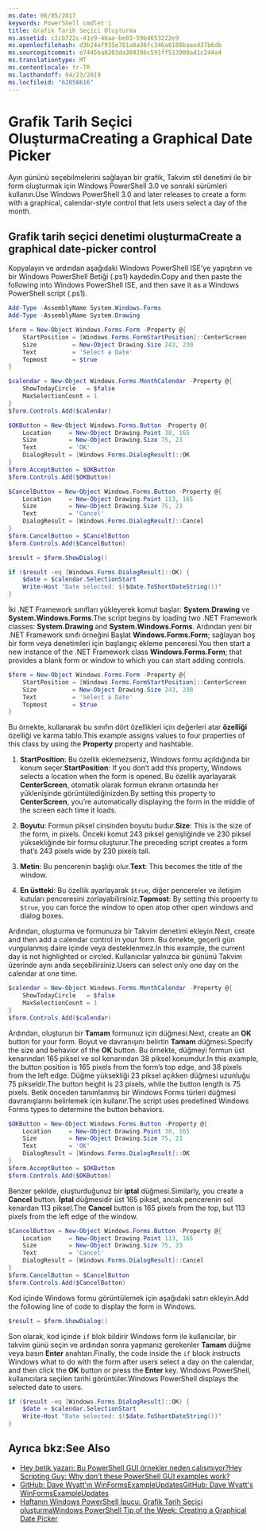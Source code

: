 ```yaml
---
ms.date: 06/05/2017
keywords: PowerShell cmdlet'i
title: Grafik Tarih Seçici Oluşturma
ms.assetid: c1cb722c-41e9-4baa-be83-59b4653222e9
ms.openlocfilehash: d3b24af935e781a8a36fc346a6108baaed37b6db
ms.sourcegitcommit: e7445ba8203da304286c591ff513900ad1c244a4
ms.translationtype: MT
ms.contentlocale: tr-TR
ms.lasthandoff: 04/23/2019
ms.locfileid: "62058616"
---
```

# <a name="creating-a-graphical-date-picker"></a><span data-ttu-id="65cad-103">Grafik Tarih Seçici Oluşturma</span><span class="sxs-lookup"><span data-stu-id="65cad-103">Creating a Graphical Date Picker</span></span>

<span data-ttu-id="65cad-104">Ayın gününü seçebilmelerini sağlayan bir grafik, Takvim stil denetimi ile bir form oluşturmak için Windows PowerShell 3.0 ve sonraki sürümleri kullanın.</span><span class="sxs-lookup"><span data-stu-id="65cad-104">Use Windows PowerShell 3.0 and later releases to create a form with a graphical, calendar-style control that lets users select a day of the month.</span></span>

## <a name="create-a-graphical-date-picker-control"></a><span data-ttu-id="65cad-105">Grafik tarih seçici denetimi oluşturma</span><span class="sxs-lookup"><span data-stu-id="65cad-105">Create a graphical date-picker control</span></span>

<span data-ttu-id="65cad-106">Kopyalayın ve ardından aşağıdaki Windows PowerShell ISE'ye yapıştırın ve bir Windows PowerShell Betiği (.ps1) kaydedin.</span><span class="sxs-lookup"><span data-stu-id="65cad-106">Copy and then paste the following into Windows PowerShell ISE, and then save it as a Windows PowerShell script (.ps1).</span></span>

```powershell
Add-Type -AssemblyName System.Windows.Forms
Add-Type -AssemblyName System.Drawing

$form = New-Object Windows.Forms.Form -Property @{
    StartPosition = [Windows.Forms.FormStartPosition]::CenterScreen
    Size          = New-Object Drawing.Size 243, 230
    Text          = 'Select a Date'
    Topmost       = $true
}

$calendar = New-Object Windows.Forms.MonthCalendar -Property @{
    ShowTodayCircle   = $false
    MaxSelectionCount = 1
}
$form.Controls.Add($calendar)

$OKButton = New-Object Windows.Forms.Button -Property @{
    Location     = New-Object Drawing.Point 38, 165
    Size         = New-Object Drawing.Size 75, 23
    Text         = 'OK'
    DialogResult = [Windows.Forms.DialogResult]::OK
}
$form.AcceptButton = $OKButton
$form.Controls.Add($OKButton)

$CancelButton = New-Object Windows.Forms.Button -Property @{
    Location     = New-Object Drawing.Point 113, 165
    Size         = New-Object Drawing.Size 75, 23
    Text         = 'Cancel'
    DialogResult = [Windows.Forms.DialogResult]::Cancel
}
$form.CancelButton = $CancelButton
$form.Controls.Add($CancelButton)

$result = $form.ShowDialog()

if ($result -eq [Windows.Forms.DialogResult]::OK) {
    $date = $calendar.SelectionStart
    Write-Host "Date selected: $($date.ToShortDateString())"
}
```

<span data-ttu-id="65cad-107">İki .NET Framework sınıfları yükleyerek komut başlar: **System.Drawing** ve **System.Windows.Forms**.</span><span class="sxs-lookup"><span data-stu-id="65cad-107">The script begins by loading two .NET Framework classes: **System.Drawing** and **System.Windows.Forms**.</span></span>
<span data-ttu-id="65cad-108">Ardından yeni bir .NET Framework sınıfı örneğini Başlat **Windows.Forms.Form**; sağlayan boş bir form veya denetimleri için başlangıç ekleme penceresi.</span><span class="sxs-lookup"><span data-stu-id="65cad-108">You then start a new instance of the .NET Framework class **Windows.Forms.Form**; that provides a blank form or window to which you can start adding controls.</span></span>

```powershell
$form = New-Object Windows.Forms.Form -Property @{
    StartPosition = [Windows.Forms.FormStartPosition]::CenterScreen
    Size          = New-Object Drawing.Size 243, 230
    Text          = 'Select a Date'
    Topmost       = $true
}
```

<span data-ttu-id="65cad-109">Bu örnekte, kullanarak bu sınıfın dört özellikleri için değerleri atar **özelliği** özelliği ve karma tablo.</span><span class="sxs-lookup"><span data-stu-id="65cad-109">This example assigns values to four properties of this class by using the **Property** property and hashtable.</span></span>

1. <span data-ttu-id="65cad-110">**StartPosition**: Bu özellik eklemezseniz, Windows formu açıldığında bir konum seçer.</span><span class="sxs-lookup"><span data-stu-id="65cad-110">**StartPosition**: If you don’t add this property, Windows selects a location when the form is opened.</span></span>
   <span data-ttu-id="65cad-111">Bu özellik ayarlayarak **CenterScreen**, otomatik olarak formun ekranın ortasında her yüklenişinde görüntülediğinizden.</span><span class="sxs-lookup"><span data-stu-id="65cad-111">By setting this property to **CenterScreen**, you’re automatically displaying the form in the middle of the screen each time it loads.</span></span>

2. <span data-ttu-id="65cad-112">**Boyutu**: Formun piksel cinsinden boyutu budur.</span><span class="sxs-lookup"><span data-stu-id="65cad-112">**Size**: This is the size of the form, in pixels.</span></span>
   <span data-ttu-id="65cad-113">Önceki komut 243 piksel genişliğinde ve 230 piksel yüksekliğinde bir formu oluşturur.</span><span class="sxs-lookup"><span data-stu-id="65cad-113">The preceding script creates a form that’s 243 pixels wide by 230 pixels tall.</span></span>

3. <span data-ttu-id="65cad-114">**Metin**: Bu pencerenin başlığı olur.</span><span class="sxs-lookup"><span data-stu-id="65cad-114">**Text**: This becomes the title of the window.</span></span>

4. <span data-ttu-id="65cad-115">**En üstteki**: Bu özellik ayarlayarak `$true`, diğer pencereler ve iletişim kutuları penceresini zorlayabilirsiniz.</span><span class="sxs-lookup"><span data-stu-id="65cad-115">**Topmost**: By setting this property to `$true`, you can force the window to open atop other open windows and dialog boxes.</span></span>

<span data-ttu-id="65cad-116">Ardından, oluşturma ve formunuza bir Takvim denetimi ekleyin.</span><span class="sxs-lookup"><span data-stu-id="65cad-116">Next, create and then add a calendar control in your form.</span></span>
<span data-ttu-id="65cad-117">Bu örnekte, geçerli gün vurgulanmış daire içinde veya desteklenmez.</span><span class="sxs-lookup"><span data-stu-id="65cad-117">In this example, the current day is not highlighted or circled.</span></span>
<span data-ttu-id="65cad-118">Kullanıcılar yalnızca bir gününü Takvim üzerinde aynı anda seçebilirsiniz.</span><span class="sxs-lookup"><span data-stu-id="65cad-118">Users can select only one day on the calendar at one time.</span></span>

```powershell
$calendar = New-Object Windows.Forms.MonthCalendar -Property @{
    ShowTodayCircle   = $false
    MaxSelectionCount = 1
}
$form.Controls.Add($calendar)
```

<span data-ttu-id="65cad-119">Ardından, oluşturun bir **Tamam** formunuz için düğmesi.</span><span class="sxs-lookup"><span data-stu-id="65cad-119">Next, create an **OK** button for your form.</span></span>
<span data-ttu-id="65cad-120">Boyut ve davranışını belirtin **Tamam** düğmesi.</span><span class="sxs-lookup"><span data-stu-id="65cad-120">Specify the size and behavior of the **OK** button.</span></span>
<span data-ttu-id="65cad-121">Bu örnekte, düğmeyi formun üst kenarından 165 piksel ve sol kenarından 38 piksel konumdur.</span><span class="sxs-lookup"><span data-stu-id="65cad-121">In this example, the button position is 165 pixels from the form’s top edge, and 38 pixels from the left edge.</span></span>
<span data-ttu-id="65cad-122">Düğme yüksekliği 23 piksel açıkken düğmesi uzunluğu 75 pikseldir.</span><span class="sxs-lookup"><span data-stu-id="65cad-122">The button height is 23 pixels, while the button length is 75 pixels.</span></span>
<span data-ttu-id="65cad-123">Betik önceden tanımlanmış bir Windows Forms türleri düğmesi davranışlarını belirlemek için kullanır.</span><span class="sxs-lookup"><span data-stu-id="65cad-123">The script uses predefined Windows Forms types to determine the button behaviors.</span></span>

```powershell
$OKButton = New-Object Windows.Forms.Button -Property @{
    Location     = New-Object Drawing.Point 38, 165
    Size         = New-Object Drawing.Size 75, 23
    Text         = 'OK'
    DialogResult = [Windows.Forms.DialogResult]::OK
}
$form.AcceptButton = $OKButton
$form.Controls.Add($OKButton)
```

<span data-ttu-id="65cad-124">Benzer şekilde, oluşturduğunuz bir **iptal** düğmesi.</span><span class="sxs-lookup"><span data-stu-id="65cad-124">Similarly, you create a **Cancel** button.</span></span>
<span data-ttu-id="65cad-125">**İptal** düğmesidir üst 165 piksel, ancak pencerenin sol kenardan 113 piksel.</span><span class="sxs-lookup"><span data-stu-id="65cad-125">The **Cancel** button is 165 pixels from the top, but 113 pixels from the left edge of the window.</span></span>

```powershell
$CancelButton = New-Object Windows.Forms.Button -Property @{
    Location     = New-Object Drawing.Point 113, 165
    Size         = New-Object Drawing.Size 75, 23
    Text         = 'Cancel'
    DialogResult = [Windows.Forms.DialogResult]::Cancel
}
$form.CancelButton = $CancelButton
$form.Controls.Add($CancelButton)
```

<span data-ttu-id="65cad-126">Kod içinde Windows formu görüntülemek için aşağıdaki satırı ekleyin.</span><span class="sxs-lookup"><span data-stu-id="65cad-126">Add the following line of code to display the form in Windows.</span></span>

```powershell
$result = $form.ShowDialog()
```

<span data-ttu-id="65cad-127">Son olarak, kod içinde `if` blok bildirir Windows form ile kullanıcılar, bir takvim günü seçin ve ardından sonra yapmanız gerekenler **Tamam** düğme veya basın **Enter** anahtarı.</span><span class="sxs-lookup"><span data-stu-id="65cad-127">Finally, the code inside the `if` block instructs Windows what to do with the form after users select a day on the calendar, and then click the **OK** button or press the **Enter** key.</span></span>
<span data-ttu-id="65cad-128">Windows PowerShell, kullanıcılara seçilen tarihi görüntüler.</span><span class="sxs-lookup"><span data-stu-id="65cad-128">Windows PowerShell displays the selected date to users.</span></span>

```powershell
if ($result -eq [Windows.Forms.DialogResult]::OK) {
    $date = $calendar.SelectionStart
    Write-Host "Date selected: $($date.ToShortDateString())"
}
```

## <a name="see-also"></a><span data-ttu-id="65cad-129">Ayrıca bkz:</span><span class="sxs-lookup"><span data-stu-id="65cad-129">See Also</span></span>

- [<span data-ttu-id="65cad-130">Hey betik yazarı:  Bu PowerShell GUI örnekler neden çalışmıyor?</span><span class="sxs-lookup"><span data-stu-id="65cad-130">Hey Scripting Guy:  Why don’t these PowerShell GUI examples work?</span></span>](https://go.microsoft.com/fwlink/?LinkId=506644)
- [<span data-ttu-id="65cad-131">GitHub: Dave Wyatt'ın WinFormsExampleUpdates</span><span class="sxs-lookup"><span data-stu-id="65cad-131">GitHub: Dave Wyatt's WinFormsExampleUpdates</span></span>](https://github.com/dlwyatt/WinFormsExampleUpdates)
- [<span data-ttu-id="65cad-132">Haftanın Windows PowerShell İpucu:  Grafik Tarih Seçici oluşturma</span><span class="sxs-lookup"><span data-stu-id="65cad-132">Windows PowerShell Tip of the Week:  Creating a Graphical Date Picker</span></span>](https://technet.microsoft.com/library/ff730942.aspx)